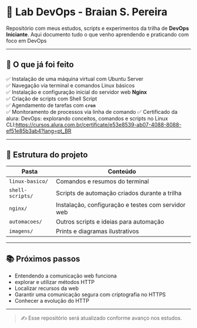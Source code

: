 # 🧪 Lab DevOps - Braian S. Pereira

Repositório com meus estudos, scripts e experimentos da trilha de **DevOps Iniciante**. Aqui documento tudo o que venho aprendendo e praticando com foco em DevOps

---

## 🚀 O que já foi feito

✅ Instalação de uma máquina virtual com Ubuntu Server  
✅ Navegação via terminal e comandos Linux básicos  
✅ Instalação e configuração inicial do servidor web **Nginx**  
✅ Criação de scripts com Shell Script  
✅ Agendamento de tarefas com **`cron`**  
✅ Monitoramento de processos via linha de comando
✅ Certificado da alura: DevOps: explorando conceitos, comandos e scripts no Linux CLI:https://cursos.alura.com.br/certificate/e53e8539-ab07-4088-8088-ef51e85b3ab4?lang=pt_BR

---

## 📁 Estrutura do projeto

| Pasta | Conteúdo |
|-------|----------|
| `linux-basico/` | Comandos e resumos do terminal |
| `shell-scripts/` | Scripts de automação criados durante a trilha |
| `nginx/` | Instalação, configuração e testes com servidor web |
| `automacoes/` | Outros scripts e ideias para automação |
| `imagens/` | Prints e diagramas ilustrativos |

---

## 📚 Próximos passos

- Entendendo a comunicação web funciona
- explorar e utilizar métodos HTTP
- Localizar recursos da web
- Garantir uma comunicação segura com criptografia no HTTPS
- Conhecer a evolução do HTTP

---

> ✍️ Esse repositório será atualizado conforme avanço nos estudos.  


